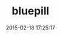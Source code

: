 ---
layout: post
title:  "bluepill"
repo:   "bluepill-rb/bluepill"
date:   2015-02-18 17:25:17
gemurl: http://github.com/bluepill-rb/bluepill
---